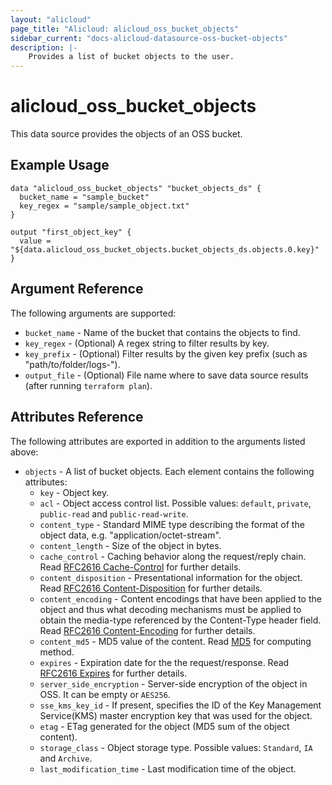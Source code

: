 ```yaml
---
layout: "alicloud"
page_title: "Alicloud: alicloud_oss_bucket_objects"
sidebar_current: "docs-alicloud-datasource-oss-bucket-objects"
description: |-
    Provides a list of bucket objects to the user.
---
```


# alicloud\_oss_bucket_objects

This data source provides the objects of an OSS bucket.

## Example Usage

```
data "alicloud_oss_bucket_objects" "bucket_objects_ds" {
  bucket_name = "sample_bucket"
  key_regex = "sample/sample_object.txt"
}

output "first_object_key" {
  value = "${data.alicloud_oss_bucket_objects.bucket_objects_ds.objects.0.key}"
}
```

## Argument Reference

The following arguments are supported:

* `bucket_name` - Name of the bucket that contains the objects to find.
* `key_regex` - (Optional) A regex string to filter results by key.
* `key_prefix` - (Optional) Filter results by the given key prefix (such as "path/to/folder/logs-").
* `output_file` - (Optional) File name where to save data source results (after running `terraform plan`).

## Attributes Reference

The following attributes are exported in addition to the arguments listed above:

* `objects` - A list of bucket objects. Each element contains the following attributes:
  * `key` - Object key.
  * `acl` - Object access control list. Possible values: `default`, `private`, `public-read` and `public-read-write`.
  * `content_type` - Standard MIME type describing the format of the object data, e.g. "application/octet-stream".
  * `content_length` - Size of the object in bytes.
  * `cache_control` - Caching behavior along the request/reply chain. Read [RFC2616 Cache-Control](https://www.ietf.org/rfc/rfc2616.txt) for further details.
  * `content_disposition` - Presentational information for the object. Read [RFC2616 Content-Disposition](https://www.ietf.org/rfc/rfc2616.txt) for further details.
  * `content_encoding` - Content encodings that have been applied to the object and thus what decoding mechanisms must be applied to obtain the media-type referenced by the Content-Type header field. Read [RFC2616 Content-Encoding](https://www.ietf.org/rfc/rfc2616.txt) for further details.
  * `content_md5` - MD5 value of the content. Read [MD5](https://www.alibabacloud.com/help/doc-detail/31978.htm) for computing method.
  * `expires` - Expiration date for the the request/response. Read [RFC2616 Expires](https://www.ietf.org/rfc/rfc2616.txt) for further details.
  * `server_side_encryption` - Server-side encryption of the object in OSS. It can be empty or `AES256`.
  * `sse_kms_key_id` - If present, specifies the ID of the Key Management Service(KMS) master encryption key that was used for the object.
  * `etag` - ETag generated for the object (MD5 sum of the object content).
  * `storage_class` - Object storage type. Possible values: `Standard`, `IA` and `Archive`.
  * `last_modification_time` - Last modification time of the object.
